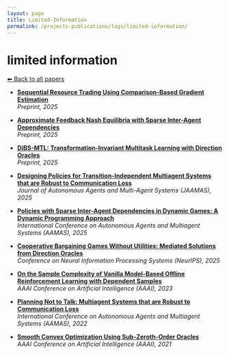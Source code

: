 ```yaml
---
layout: page
title: Limited-Information
permalink: /projects-publications/tags/limited-information/
---
```


# limited information
[⬅ Back to all papers](../papers.md)

- **[Sequential Resource Trading Using Comparison-Based Gradient Estimation](../papers.md)**  
  *Preprint, 2025*

- **[Approximate Feedback Nash Equilibria with Sparse Inter-Agent Dependencies](../papers.md)**  
  *Preprint, 2025*

- **[DiBS-MTL: Transformation-Invariant Multitask Learning with Direction Oracles](../papers.md)**  
  *Preprint, 2025*

- **[Designing Policies for Transition-Independent Multiagent Systems that are Robust to Communication Loss](../papers.md)**  
  *Journal of Autonomous Agents and Multi-Agent Systems (JAAMAS), 2025*

- **[Policies with Sparse Inter-Agent Dependencies in Dynamic Games: A Dynamic Programming Approach](../papers.md)**  
  *International Conference on Autonomous Agents and Multiagent Systems (AAMAS), 2025*

- **[Cooperative Bargaining Games Without Utilities: Mediated Solutions from Direction Oracles](../papers.md)**  
  *Conference on Neural Information Processing Systems (NeurIPS), 2025*

- **[On the Sample Complexity of Vanilla Model-Based Offline Reinforcement Learning with Dependent Samples](../papers.md)**  
  *AAAI Conference on Artificial Intelligence (AAAI), 2023*

- **[Planning Not to Talk: Multiagent Systems that are Robust to Communication Loss](../papers.md)**  
  *International Conference on Autonomous Agents and Multiagent Systems (AAMAS), 2022*

- **[Smooth Convex Optimization Using Sub-Zeroth-Order Oracles](../papers.md)**  
  *AAAI Conference on Artificial Intelligence (AAAI), 2021*